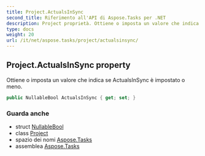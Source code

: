 ```yaml
---
title: Project.ActualsInSync
second_title: Riferimento all'API di Aspose.Tasks per .NET
description: Project proprietà. Ottiene o imposta un valore che indica se ActualsInSync è impostato o meno.
type: docs
weight: 20
url: /it/net/aspose.tasks/project/actualsinsync/
---
```

## Project.ActualsInSync property

Ottiene o imposta un valore che indica se ActualsInSync è impostato o meno.

```csharp
public NullableBool ActualsInSync { get; set; }
```

### Guarda anche

* struct [NullableBool](../../nullablebool/)
* class [Project](../)
* spazio dei nomi [Aspose.Tasks](../../project/)
* assemblea [Aspose.Tasks](../../../)


